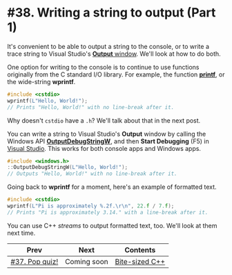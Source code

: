# #38. Writing a string to output (Part 1)

It's convenient to be able to output a string to the console, or to write a trace string to Visual Studio's [**Output** window](https://docs.microsoft.com/visualstudio/ide/reference/output-window). We'll look at how to do both.

One option for writing to the console is to continue to use functions originally from the C standard I/O library. For example, the function [**printf**](https://docs.microsoft.com/cpp/c-runtime-library/reference/printf-printf-l-wprintf-wprintf-l), or the wide-string **wprintf**.

```cpp
#include <cstdio>
wprintf(L"Hello, World!");
// Prints "Hello, World!" with no line-break after it.
```

Why doesn't `cstdio` have a `.h`? We'll talk about that in the next post.

You can write a string to Visual Studio's **Output** window by calling the Windows API [**OutputDebugStringW**](https://docs.microsoft.com/windows/win32/api/debugapi/nf-debugapi-outputdebugstringw), and then **Start Debugging** (F5) in [Visual Studio](https://visualstudio.microsoft.com/downloads/). This works for both console apps and Windows apps.

```cpp
#include <windows.h>
::OutputDebugStringW(L"Hello, World!");
// Outputs "Hello, World!" with no line-break after it.
```

Going back to **wprintf** for a moment, here's an example of formatted text.

```cpp
#include <cstdio>
wprintf(L"Pi is approximately %.2f.\r\n", 22.f / 7.f);
// Prints "Pi is approximately 3.14." with a line-break after it.
```

You can use C++ *streams* to output formatted text, too. We'll look at them next time.

|Prev|Next|Contents|
|-|-|-|
|[#37. Pop quiz!](037.md)|Coming soon|[Bite-sized C++](../README.md)|
